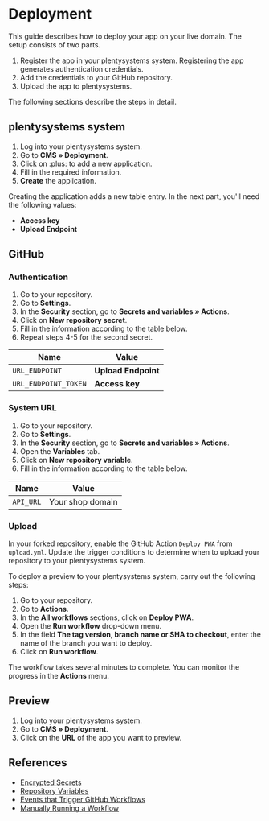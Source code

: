 # Deployment

This guide describes how to deploy your app on your live domain. The setup consists of two parts.

1. Register the app in your plentysystems system. Registering the app generates authentication credentials.
2. Add the credentials to your GitHub repository.
3. Upload the app to plentysystems.

The following sections describe the steps in detail.

## plentysystems system

1. Log into your plentysystems system.
2. Go to **CMS » Deployment**.
3. Click on :plus: to add a new application.
4. Fill in the required information.
5. **Create** the application.

Creating the application adds a new table entry. In the next part, you'll need the following values:

- **Access key**
- **Upload Endpoint**

## GitHub

### Authentication

1. Go to your repository.
2. Go to **Settings**.
3. In the **Security** section, go to **Secrets and variables » Actions**.
4. Click on **New repository secret**.
5. Fill in the information according to the table below.
6. Repeat steps 4-5 for the second secret.

| Name      | Value |
| ----------- | ----------- |
| `URL_ENDPOINT` | **Upload Endpoint** |
| `URL_ENDPOINT_TOKEN` | **Access key** |

### System URL

1. Go to your repository.
2. Go to **Settings**.
3. In the **Security** section, go to **Secrets and variables » Actions**.
4. Open the **Variables** tab.
5. Click on **New repository variable**.
6. Fill in the information according to the table below.

| Name      | Value |
| ----------- | ----------- |
| `API_URL` | Your shop domain |

### Upload

In your forked repository, enable the GitHub Action `Deploy PWA` from `upload.yml`. Update the trigger conditions to determine when to upload your repository to your plentysystems system.

To deploy a preview to your plentysystems system, carry out the following steps:

1. Go to your repository.
2. Go to **Actions**.
3. In the **All workflows** sections, click on **Deploy PWA**.
4. Open the **Run workflow** drop-down menu.
5. In the field **The tag version, branch name or SHA to checkout**, enter the name of the branch you want to deploy.
6. Click on **Run workflow**.

The workflow takes several minutes to complete. You can monitor the progress in the **Actions** menu.

## Preview

1. Log into your plentysystems system.
2. Go to **CMS » Deployment**.
3. Click on the **URL** of the app you want to preview.

## References

- [Encrypted Secrets](https://docs.github.com/en/actions/security-guides/encrypted-secrets#creating-encrypted-secrets-for-a-repository)
- [Repository Variables](https://docs.github.com/en/actions/learn-github-actions/variables#creating-configuration-variables-for-a-repository)
- [Events that Trigger GitHub Workflows](https://docs.github.com/en/actions/using-workflows/events-that-trigger-workflows)
- [Manually Running a Workflow](https://docs.github.com/en/actions/using-workflows/manually-running-a-workflow)
